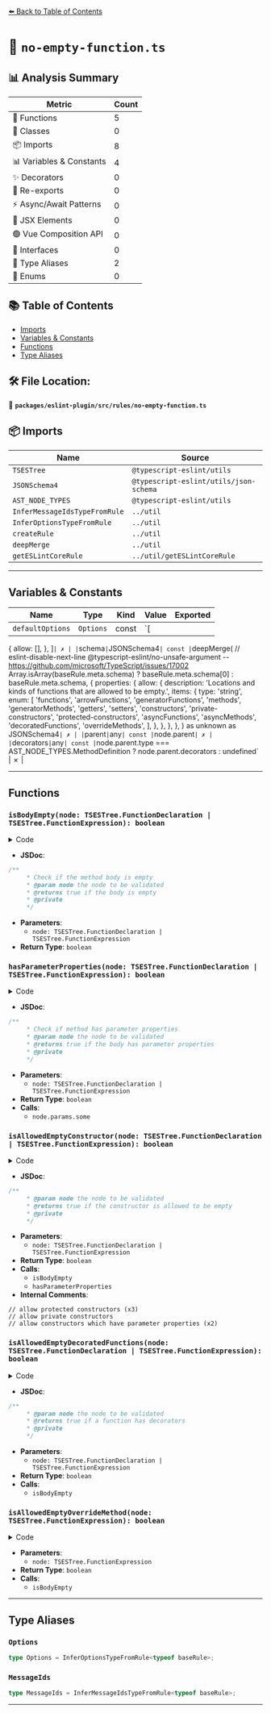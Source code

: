 [⬅️ Back to Table of Contents](../../../../index.md)

# 📄 `no-empty-function.ts`

## 📊 Analysis Summary

| Metric | Count |
|--------|-------|
| 🔧 Functions | 5 |
| 🧱 Classes | 0 |
| 📦 Imports | 8 |
| 📊 Variables & Constants | 4 |
| ✨ Decorators | 0 |
| 🔄 Re-exports | 0 |
| ⚡ Async/Await Patterns | 0 |
| 💠 JSX Elements | 0 |
| 🟢 Vue Composition API | 0 |
| 📐 Interfaces | 0 |
| 📑 Type Aliases | 2 |
| 🎯 Enums | 0 |

## 📚 Table of Contents

- [Imports](#imports)
- [Variables & Constants](#variables-constants)
- [Functions](#functions)
- [Type Aliases](#type-aliases)

## 🛠️ File Location:
📂 **`packages/eslint-plugin/src/rules/no-empty-function.ts`**

## 📦 Imports

| Name | Source |
|------|--------|
| `TSESTree` | `@typescript-eslint/utils` |
| `JSONSchema4` | `@typescript-eslint/utils/json-schema` |
| `AST_NODE_TYPES` | `@typescript-eslint/utils` |
| `InferMessageIdsTypeFromRule` | `../util` |
| `InferOptionsTypeFromRule` | `../util` |
| `createRule` | `../util` |
| `deepMerge` | `../util` |
| `getESLintCoreRule` | `../util/getESLintCoreRule` |


---

## Variables & Constants

| Name | Type | Kind | Value | Exported |
|------|------|------|-------|----------|
| `defaultOptions` | `Options` | const | `[
  {
    allow: [],
  },
]` | ✗ |
| `schema` | `JSONSchema4` | const | `deepMerge(
  // eslint-disable-next-line @typescript-eslint/no-unsafe-argument -- https://github.com/microsoft/TypeScript/issues/17002
  Array.isArray(baseRule.meta.schema)
    ? baseRule.meta.schema[0]
    : baseRule.meta.schema,
  {
    properties: {
      allow: {
        description:
          'Locations and kinds of functions that are allowed to be empty.',
        items: {
          type: 'string',
          enum: [
            'functions',
            'arrowFunctions',
            'generatorFunctions',
            'methods',
            'generatorMethods',
            'getters',
            'setters',
            'constructors',
            'private-constructors',
            'protected-constructors',
            'asyncFunctions',
            'asyncMethods',
            'decoratedFunctions',
            'overrideMethods',
          ],
        },
      },
    },
  },
) as unknown as JSONSchema4` | ✗ |
| `parent` | `any` | const | `node.parent` | ✗ |
| `decorators` | `any` | const | `node.parent.type === AST_NODE_TYPES.MethodDefinition
            ? node.parent.decorators
            : undefined` | ✗ |


---

## Functions

### `isBodyEmpty(node: TSESTree.FunctionDeclaration | TSESTree.FunctionExpression): boolean`

<details><summary>Code</summary>

```ts
function isBodyEmpty(
      node: TSESTree.FunctionDeclaration | TSESTree.FunctionExpression,
    ): boolean {
      return node.body.body.length === 0;
    }
```
</details>

- **JSDoc**:
```ts
/**
     * Check if the method body is empty
     * @param node the node to be validated
     * @returns true if the body is empty
     * @private
     */
```

- **Parameters**:
  - `node: TSESTree.FunctionDeclaration | TSESTree.FunctionExpression`
- **Return Type**: `boolean`
### `hasParameterProperties(node: TSESTree.FunctionDeclaration | TSESTree.FunctionExpression): boolean`

<details><summary>Code</summary>

```ts
function hasParameterProperties(
      node: TSESTree.FunctionDeclaration | TSESTree.FunctionExpression,
    ): boolean {
      return node.params.some(
        param => param.type === AST_NODE_TYPES.TSParameterProperty,
      );
    }
```
</details>

- **JSDoc**:
```ts
/**
     * Check if method has parameter properties
     * @param node the node to be validated
     * @returns true if the body has parameter properties
     * @private
     */
```

- **Parameters**:
  - `node: TSESTree.FunctionDeclaration | TSESTree.FunctionExpression`
- **Return Type**: `boolean`
- **Calls**:
  - `node.params.some`
### `isAllowedEmptyConstructor(node: TSESTree.FunctionDeclaration | TSESTree.FunctionExpression): boolean`

<details><summary>Code</summary>

```ts
function isAllowedEmptyConstructor(
      node: TSESTree.FunctionDeclaration | TSESTree.FunctionExpression,
    ): boolean {
      const parent = node.parent;
      if (
        isBodyEmpty(node) &&
        parent.type === AST_NODE_TYPES.MethodDefinition &&
        parent.kind === 'constructor'
      ) {
        const { accessibility } = parent;

        return (
          // allow protected constructors
          (accessibility === 'protected' && isAllowedProtectedConstructors) ||
          // allow private constructors
          (accessibility === 'private' && isAllowedPrivateConstructors) ||
          // allow constructors which have parameter properties
          hasParameterProperties(node)
        );
      }

      return false;
    }
```
</details>

- **JSDoc**:
```ts
/**
     * @param node the node to be validated
     * @returns true if the constructor is allowed to be empty
     * @private
     */
```

- **Parameters**:
  - `node: TSESTree.FunctionDeclaration | TSESTree.FunctionExpression`
- **Return Type**: `boolean`
- **Calls**:
  - `isBodyEmpty`
  - `hasParameterProperties`
- **Internal Comments**:
```
// allow protected constructors (x3)
// allow private constructors
// allow constructors which have parameter properties (x2)
```

### `isAllowedEmptyDecoratedFunctions(node: TSESTree.FunctionDeclaration | TSESTree.FunctionExpression): boolean`

<details><summary>Code</summary>

```ts
function isAllowedEmptyDecoratedFunctions(
      node: TSESTree.FunctionDeclaration | TSESTree.FunctionExpression,
    ): boolean {
      if (isAllowedDecoratedFunctions && isBodyEmpty(node)) {
        const decorators =
          node.parent.type === AST_NODE_TYPES.MethodDefinition
            ? node.parent.decorators
            : undefined;
        return !!decorators && !!decorators.length;
      }

      return false;
    }
```
</details>

- **JSDoc**:
```ts
/**
     * @param node the node to be validated
     * @returns true if a function has decorators
     * @private
     */
```

- **Parameters**:
  - `node: TSESTree.FunctionDeclaration | TSESTree.FunctionExpression`
- **Return Type**: `boolean`
- **Calls**:
  - `isBodyEmpty`
### `isAllowedEmptyOverrideMethod(node: TSESTree.FunctionExpression): boolean`

<details><summary>Code</summary>

```ts
function isAllowedEmptyOverrideMethod(
      node: TSESTree.FunctionExpression,
    ): boolean {
      return (
        isAllowedOverrideMethods &&
        isBodyEmpty(node) &&
        node.parent.type === AST_NODE_TYPES.MethodDefinition &&
        node.parent.override
      );
    }
```
</details>

- **Parameters**:
  - `node: TSESTree.FunctionExpression`
- **Return Type**: `boolean`
- **Calls**:
  - `isBodyEmpty`

---

## Type Aliases

### `Options`

```ts
type Options = InferOptionsTypeFromRule<typeof baseRule>;
```

### `MessageIds`

```ts
type MessageIds = InferMessageIdsTypeFromRule<typeof baseRule>;
```


---